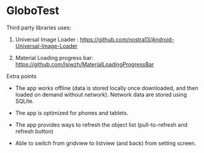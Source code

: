 # GloboTest
Third party libraries uses:

1) Universal Image Loader : https://github.com/nostra13/Android-Universal-Image-Loader

2) Material Loading progress bar:  https://github.com/lsjwzh/MaterialLoadingProgressBar

Extra points

- The app works offline (data is stored locally once downloaded, and then loaded on demand without network). Network data are stored using SQLite.

- The app is optimized for phones and tablets.

- The app provides ways to refresh the object list (pull-to-refresh and refresh button)

- Able to switch from gridview to listview (and back) from setting screen.

